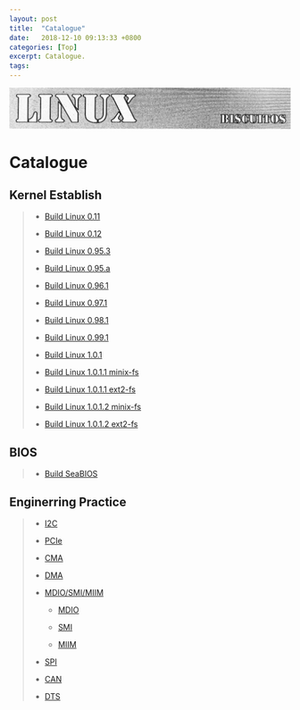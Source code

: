 ```yaml
---
layout: post
title:  "Catalogue"
date:   2018-12-10 09:13:33 +0800
categories: [Top]
excerpt: Catalogue.
tags:
---
```

![SPI0](https://raw.githubusercontent.com/EmulateSpace/PictureSet/master/BiscuitOS/kernel/DEV000107.jpg)

# Catalogue

## Kernel Establish

> - [Build Linux 0.11](https://biscuitos.github.io/blog/Linux0.11_Usermanual/)
>
> - [Build Linux 0.12](https://biscuitos.github.io/blog/Linux0.12_Usermanual/)
>
> - [Build Linux 0.95.3](https://biscuitos.github.io/blog/Linux0.95.3_Usermanual/)
>
> - [Build Linux 0.95.a](https://biscuitos.github.io/blog/Linux0.95a_Usermanual/)
>
> - [Build Linux 0.96.1](https://biscuitos.github.io/blog/Linux0.96.1_Usermanual/)
>
> - [Build Linux 0.97.1](https://biscuitos.github.io/blog/Linux0.97.1_Usermanual/)
>
> - [Build Linux 0.98.1](https://biscuitos.github.io/blog/Linux0.98.1_Usermanual/)
>
> - [Build Linux 0.99.1](https://biscuitos.github.io/blog/Linux0.99.1_Usermanual/)
>
> - [Build Linux 1.0.1](https://biscuitos.github.io/blog/Linux1.0.1_Usermanual/)
>
> - [Build Linux 1.0.1.1 minix-fs](https://biscuitos.github.io/blog/Linux1.0.1.1_minixfs_Usermanual/)
>
> - [Build Linux 1.0.1.1 ext2-fs](https://biscuitos.github.io/blog/Linux1.0.1.1_ext2fs_Usermanual/)
>
> - [Build Linux 1.0.1.2 minix-fs](https://biscuitos.github.io/blog/Linux1.0.1.2_minixfs_Usermanual/)
>
> - [Build Linux 1.0.1.2 ext2-fs](https://biscuitos.github.io/blog/Linux1.0.1.2_ext2fs_Usermanual/)

## BIOS

> - [Build SeaBIOS](https://biscuitos.github.io/blog/BIOS_SeaBIOS/)

## Enginerring Practice

> - [I2C](https://biscuitos.github.io/blog/I2CBus/)
>
> - [PCIe](https://biscuitos.github.io/blog/PCIe/)
>
> - [CMA](https://biscuitos.github.io/blog/CMA/)
>
> - [DMA](https://biscuitos.github.io/blog/DMA/)
>
> - [MDIO/SMI/MIIM](https://biscuitos.github.io/blog/MDIO/)
>
>   - [MDIO](https://biscuitos.github.io/blog/MDIO/)
>
>   - [SMI](https://biscuitos.github.io/blog/MDIO/)
>
>   - [MIIM](https://biscuitos.github.io/blog/MDIO/)
>
> - [SPI](https://biscuitos.github.io/blog/SPI/)
>
> - [CAN](https://biscuitos.github.io/blog/CAN/)
>
> - [DTS](https://biscuitos.github.io/blog/DTS/)

